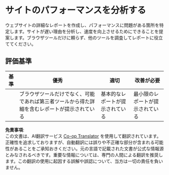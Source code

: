 <!--
CO_OP_TRANSLATOR_METADATA:
{
  "original_hash": "fc09b0fb314a5ab0507ba99216e6a843",
  "translation_date": "2025-08-23T23:48:02+00:00",
  "source_file": "5-browser-extension/3-background-tasks-and-performance/assignment.md",
  "language_code": "ja"
}
-->
# サイトのパフォーマンスを分析する

ウェブサイトの詳細なレポートを作成し、パフォーマンスに問題がある箇所を特定します。サイトが遅い理由を分析し、速度を向上させるためにできることを提案します。ブラウザツールだけに頼らず、他のツールを調査してレポートに役立ててください。

## 評価基準

| 基準     | 優秀                                                                                                      | 適切                         | 改善が必要                     |
| -------- | ---------------------------------------------------------------------------------------------------------- | --------------------------- | ----------------------------- |
|          | ブラウザツールだけでなく、可能であれば第三者ツールから得た詳細を含むレポートが提示されている                 | 基本的なレポートが提示されている | 最小限のレポートが提示されている |

**免責事項**:  
この文書は、AI翻訳サービス [Co-op Translator](https://github.com/Azure/co-op-translator) を使用して翻訳されています。正確性を追求しておりますが、自動翻訳には誤りや不正確な部分が含まれる可能性があることをご承知おきください。元の言語で記載された文書が公式な情報源とみなされるべきです。重要な情報については、専門の人間による翻訳を推奨します。この翻訳の使用に起因する誤解や誤認について、当方は一切の責任を負いません。